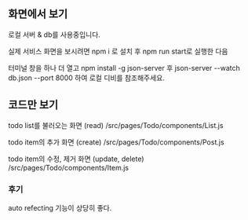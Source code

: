 
## 화면에서 보기
로컬 서버 & db를 사용중입니다. 

실제 서비스 화면을 보시려면 
npm i 로 설치 후 
npm run start로 실행한 다음

터미널 창을 하나 더 열고
npm install -g json-server 후 
json-server --watch db.json --port 8000 
하여 로컬 디비를 참조해주세요. 

## 코드만 보기
todo list를 불러오는 화면 (read)
/src/pages/Todo/components/List.js

todo item의 추가 화면 (create)
/src/pages/Todo/components/Post.js

todo item의 수정, 제거 화면 (update, delete) 
/src/pages/Todo/components/Item.js

### 후기
auto refecting 기능이 상당히 좋다. 